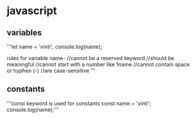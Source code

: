 # javascript

## variables
'''let name = 'vinti';
console.log(name);

rules for variable name-
//cannot be a reserved keyword
//should be meaningful 
//cannot start with a number like 1name
//cannot contain space or hyphen (-)
//are case-sensitive
'''


## constants
'''const keyword is used for constants
const name = 'vinti';
console.log(name);'''

